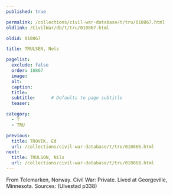 ```yaml
---
published: true

permalink: /collections/civil-war-database/t/tru/010867.html
oldlink: /CivilWar/db/t/tru/010867.html

oldid: 010867

title: TRULSEN, Nels

pagelist:
  exclude: false
  order: 10867
  image: 
  alt:
  caption:
  title:
  subtitle:      # Defaults to page subtitle
  teaser:

category: 
  - T 
  - TRU

previous:
  title: TROVIK, Ed
  url: /collections/civil-war-database/t/tro/010866.html  
next:
  title: TRULSON, Nils
  url: /collections/civil-war-database/t/tru/010868.html   
---
```

From Telemarken, Norway. Civil War: Private. Lived at Georgeville, Minnesota. Sources: (Ulvestad p338)